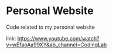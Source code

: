 # Personal Website

Code related to my personal website

link: https://www.youtube.com/watch?v=wEfaoAa99XY&ab_channel=CodingLab

